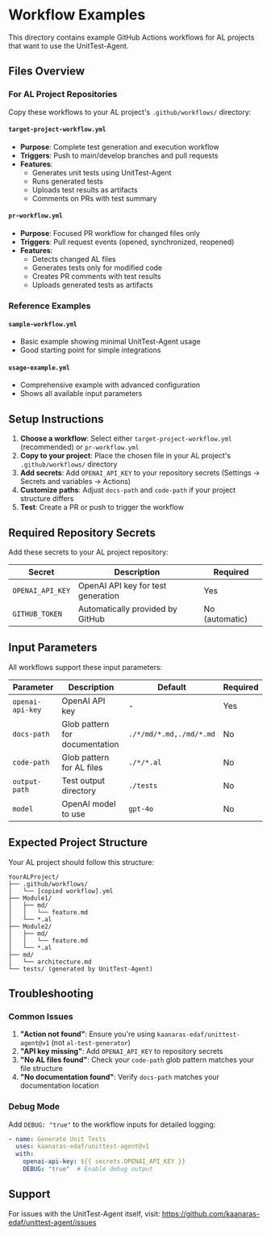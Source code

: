 # Workflow Examples

This directory contains example GitHub Actions workflows for AL projects that want to use the UnitTest-Agent.

## Files Overview

### For AL Project Repositories

Copy these workflows to your AL project's `.github/workflows/` directory:

#### `target-project-workflow.yml`
- **Purpose**: Complete test generation and execution workflow
- **Triggers**: Push to main/develop branches and pull requests
- **Features**: 
  - Generates unit tests using UnitTest-Agent
  - Runs generated tests
  - Uploads test results as artifacts
  - Comments on PRs with test summary

#### `pr-workflow.yml`
- **Purpose**: Focused PR workflow for changed files only
- **Triggers**: Pull request events (opened, synchronized, reopened)
- **Features**:
  - Detects changed AL files
  - Generates tests only for modified code
  - Creates PR comments with test results
  - Uploads generated tests as artifacts

### Reference Examples

#### `sample-workflow.yml`
- Basic example showing minimal UnitTest-Agent usage
- Good starting point for simple integrations

#### `usage-example.yml`
- Comprehensive example with advanced configuration
- Shows all available input parameters

## Setup Instructions

1. **Choose a workflow**: Select either `target-project-workflow.yml` (recommended) or `pr-workflow.yml`
2. **Copy to your project**: Place the chosen file in your AL project's `.github/workflows/` directory
3. **Add secrets**: Add `OPENAI_API_KEY` to your repository secrets (Settings → Secrets and variables → Actions)
4. **Customize paths**: Adjust `docs-path` and `code-path` if your project structure differs
5. **Test**: Create a PR or push to trigger the workflow

## Required Repository Secrets

Add these secrets to your AL project repository:

| Secret | Description | Required |
|--------|-------------|----------|
| `OPENAI_API_KEY` | OpenAI API key for test generation | Yes |
| `GITHUB_TOKEN` | Automatically provided by GitHub | No (automatic) |

## Input Parameters

All workflows support these input parameters:

| Parameter | Description | Default | Required |
|-----------|-------------|---------|----------|
| `openai-api-key` | OpenAI API key | - | Yes |
| `docs-path` | Glob pattern for documentation | `./*/md/*.md,./md/*.md` | No |
| `code-path` | Glob pattern for AL files | `./*/*.al` | No |
| `output-path` | Test output directory | `./tests` | No |
| `model` | OpenAI model to use | `gpt-4o` | No |

## Expected Project Structure

Your AL project should follow this structure:

```
YourALProject/
├── .github/workflows/
│   └── [copied workflow].yml
├── Module1/
│   ├── md/
│   │   └── feature.md
│   └── *.al
├── Module2/
│   ├── md/
│   │   └── feature.md
│   └── *.al
├── md/
│   └── architecture.md
└── tests/ (generated by UnitTest-Agent)
```

## Troubleshooting

### Common Issues

1. **"Action not found"**: Ensure you're using `kaanaras-edaf/unittest-agent@v1` (not `al-test-generator`)
2. **"API key missing"**: Add `OPENAI_API_KEY` to repository secrets
3. **"No AL files found"**: Check your `code-path` glob pattern matches your file structure
4. **"No documentation found"**: Verify `docs-path` matches your documentation location

### Debug Mode

Add `DEBUG: "true"` to the workflow inputs for detailed logging:

```yaml
- name: Generate Unit Tests
  uses: kaanaras-edaf/unittest-agent@v1
  with:
    openai-api-key: ${{ secrets.OPENAI_API_KEY }}
    DEBUG: "true"  # Enable debug output
```

## Support

For issues with the UnitTest-Agent itself, visit: https://github.com/kaanaras-edaf/unittest-agent/issues